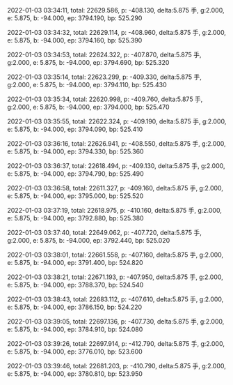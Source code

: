 2022-01-03 03:34:11, total: 22629.586, p: -408.130, delta:5.875 手, g:2.000, e: 5.875, b: -94.000, ep: 3794.190, bp: 525.290

2022-01-03 03:34:32, total: 22629.114, p: -408.960, delta:5.875 手, g:2.000, e: 5.875, b: -94.000, ep: 3794.160, bp: 525.390

2022-01-03 03:34:53, total: 22624.322, p: -407.870, delta:5.875 手, g:2.000, e: 5.875, b: -94.000, ep: 3794.690, bp: 525.320

2022-01-03 03:35:14, total: 22623.299, p: -409.330, delta:5.875 手, g:2.000, e: 5.875, b: -94.000, ep: 3794.110, bp: 525.430

2022-01-03 03:35:34, total: 22620.998, p: -409.760, delta:5.875 手, g:2.000, e: 5.875, b: -94.000, ep: 3794.000, bp: 525.470

2022-01-03 03:35:55, total: 22622.324, p: -409.190, delta:5.875 手, g:2.000, e: 5.875, b: -94.000, ep: 3794.090, bp: 525.410

2022-01-03 03:36:16, total: 22626.941, p: -408.550, delta:5.875 手, g:2.000, e: 5.875, b: -94.000, ep: 3794.330, bp: 525.360

2022-01-03 03:36:37, total: 22618.494, p: -409.130, delta:5.875 手, g:2.000, e: 5.875, b: -94.000, ep: 3794.790, bp: 525.490

2022-01-03 03:36:58, total: 22611.327, p: -409.160, delta:5.875 手, g:2.000, e: 5.875, b: -94.000, ep: 3795.000, bp: 525.520

2022-01-03 03:37:19, total: 22618.975, p: -410.160, delta:5.875 手, g:2.000, e: 5.875, b: -94.000, ep: 3792.880, bp: 525.380

2022-01-03 03:37:40, total: 22649.062, p: -407.720, delta:5.875 手, g:2.000, e: 5.875, b: -94.000, ep: 3792.440, bp: 525.020

2022-01-03 03:38:01, total: 22661.558, p: -407.160, delta:5.875 手, g:2.000, e: 5.875, b: -94.000, ep: 3791.400, bp: 524.820

2022-01-03 03:38:21, total: 22671.193, p: -407.950, delta:5.875 手, g:2.000, e: 5.875, b: -94.000, ep: 3788.370, bp: 524.540

2022-01-03 03:38:43, total: 22683.112, p: -407.610, delta:5.875 手, g:2.000, e: 5.875, b: -94.000, ep: 3786.150, bp: 524.220

2022-01-03 03:39:05, total: 22697.136, p: -407.730, delta:5.875 手, g:2.000, e: 5.875, b: -94.000, ep: 3784.910, bp: 524.080

2022-01-03 03:39:26, total: 22697.914, p: -412.790, delta:5.875 手, g:2.000, e: 5.875, b: -94.000, ep: 3776.010, bp: 523.600

2022-01-03 03:39:46, total: 22681.203, p: -410.790, delta:5.875 手, g:2.000, e: 5.875, b: -94.000, ep: 3780.810, bp: 523.950